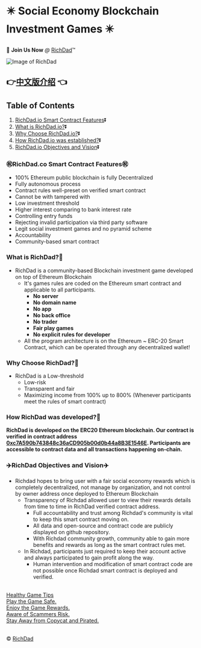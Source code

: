 # :eight_pointed_black_star: Social Economy Blockchain Investment Games :eight_pointed_black_star:

:100: **Join Us Now** *@* [RichDad](https://richdad.io/):tm:

![Image of RichDad](https://richdad.io/images/richdad-logo-256.png)

<!-- ## :point_right:[Forum Promotion Post]() :point_left:
## :point_right:[Medium Post]() :point_left:
## :point_right:[论坛推广]() :point_left:-->
## :point_right:[中文版介绍](https://github.com/AndisuPenddy/RichDad/blob/master/README_CN.md) :point_left: 


## Table of Contents
1. [RichDad.io Smart Contract Features](#RichDad.co--Features):arrow_double_down:
2. [What is RichDad.io?](#What--RichDad):arrow_double_down:
3. [Why Choose RichDad.io?](#Why--RichDad):arrow_double_down:
4. [How RichDad.io was established?](#How--RichDad):arrow_double_down:
5. [RichDad.io Objectives and Vision](#RichDad--ObjectivesVision):arrow_double_down:
### :congratulations:RichDad.co Smart Contract Features:congratulations:
<a name="RichDad.co--Features"></a>
   * 100% Ethereum public blockchain is fully Decentralized
   * Fully autonomous process
   * Contract rules well-preset on verified smart contract
   * Cannot be with tampered with
   * Low investment threshold 
   * Higher interest comparing to bank interest rate 
   * Controlling entry funds
   * Rejecting invalid participation via third party software
   * Legit social investment games and no pyramid scheme
   * Accountability
   * Community-based smart contract

### What is RichDad?:volcano:
<a name="What--RichDad"></a>
* RichDad is a community-based Blockchain investment game developed on top of Ethereum Blockchain 
   * It's games rules are coded on the Ethereum smart contract and applicable to all participants.
      * __No server__
      * __No domain name__
      * __No app__
      * __No back office__
      * __No trader__
      * __Fair play games__
      * __No explicit rules for developer__
   * All the program architecture is on the Ethereum ~ ERC-20 Smart Contract, which can be operated through any decentralized wallet!

### Why Choose RichDad?:muscle:
<a name="Why--RichDad"></a>
  * RichDad is a Low-threshold
      * Low-risk
      * Transparent and fair
      * Maximizing income from 100% up to 800% (Whenever participants meet the rules of smart contract)

### How RichDad was developed?:high_brightness:
<a name="How--RichDad"></a>
__RichDad is developed on the ERC20 Ethereum blockchain. Our contract is verified in contract address [0xc7A590b743848c36aCD905b00d0b44a8B3E1546E](https://etherscan.io/address/0xc7a590b743848c36acd905b00d0b44a8b3e1546e). Participants are accessible to contract data and all transactions happening on-chain.__

### :airplane:RichDad Objectives and Vision:airplane:
<a name="RichDad--ObjectivesVision"></a>
- Richdad hopes to bring user with a fair social economy rewards which is completely decentralized, not manage by organization, and not control by owner address once deployed to Ethereum Blockchain
  - Transparency of Richdad allowed user to view their rewards details from time to time in RichDad verified contract address.
    - Full accountability and trust among Richdad's community is vital to keep this smart contract moving on.
    - All data and open-source and contract code are publicly displayed on github repository. 
    - With Richdad community growth, community able to gain more benefits and rewards as long as the smart contract rules met. 
  - In Richdad, participants just required to keep their account active and always participated to gain profit along the way.
      - Human intervention and modification of smart contract code are not possible once Richdad smart contract is deployed and verified.</br>
      </br>

[Healthy Game Tips](https://richdad.io/)</br>
[Play the Game Safe.](https://richdad.io/)</br>
[Enjoy the Game Rewards.](https://richdad.io/)</br>
[Aware of Scammers Risk.](https://richdad.io/)</br>
[Stay Away from Copycat and Pirated.](https://richdad.io/)</br>
</br>

:copyright: [RichDad](https://richdad.io/)
